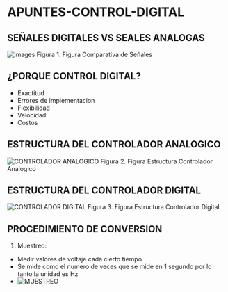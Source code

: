 # APUNTES-CONTROL-DIGITAL
## SEÑALES DIGITALES VS SEALES ANALOGAS
![images](https://github.com/user-attachments/assets/a53a33e2-0e26-4453-ba04-fa3709296e32)
Figura 1. Figura Comparativa de Señales
## ¿PORQUE CONTROL DIGITAL?
- Exactitud
- Errores de implementacion
- Flexibilidad
- Velocidad
- Costos
## ESTRUCTURA DEL CONTROLADOR ANALOGICO
![CONTROLADOR ANALOGICO](https://github.com/user-attachments/assets/cb18a982-eef9-4305-9508-b1d58dcdfcfc)
Figura 2. Figura Estructura Controlador Analogico
## ESTRUCTURA DEL CONTROLADOR DIGITAL
![CONTROLADOR DIGITAL](https://github.com/user-attachments/assets/9f89efa4-0a1c-4e6e-b771-5cbfaea9cd9e)
Figura 3. Figura Estructura Controlador Digital
## PROCEDIMIENTO DE CONVERSION
1. Muestreo:
- Medir valores de voltaje cada cierto tiempo
- Se mide como el numero de veces que se mide en 1 segundo por lo tanto la unidad es Hz
- ![MUESTREO](https://github.com/user-attachments/assets/95b46aad-ccb4-4e57-bcb7-cb5ea900af25)
